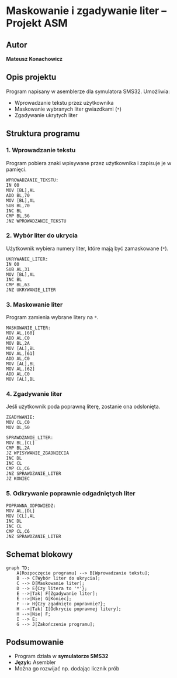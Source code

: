 # Maskowanie i zgadywanie liter – Projekt ASM

## Autor
**Mateusz Konachowicz**

## Opis projektu
Program napisany w asemblerze dla symulatora SMS32. Umożliwia:
- Wprowadzanie tekstu przez użytkownika
- Maskowanie wybranych liter gwiazdkami (`*`)
- Zgadywanie ukrytych liter

## Struktura programu

### 1. Wprowadzanie tekstu
Program pobiera znaki wpisywane przez użytkownika i zapisuje je w pamięci.

```assembly
WPROWADZANIE_TEKSTU:
IN 00
MOV [BL],AL
ADD BL,70
MOV [BL],AL
SUB BL,70
INC BL
CMP BL,56
JNZ WPROWADZANIE_TEKSTU
```

### 2. Wybór liter do ukrycia
Użytkownik wybiera numery liter, które mają być zamaskowane (`*`).

```assembly
UKRYWANIE_LITER:
IN 00
SUB AL,31
MOV [BL],AL
INC BL
CMP BL,63
JNZ UKRYWANIE_LITER
```

### 3. Maskowanie liter
Program zamienia wybrane litery na `*`.

```assembly
MASKOWANIE_LITER:
MOV AL,[60]
ADD AL,C0
MOV BL,2A
MOV [AL],BL
MOV AL,[61]
ADD AL,C0
MOV [AL],BL
MOV AL,[62]
ADD AL,C0
MOV [AL],BL
```

### 4. Zgadywanie liter
Jeśli użytkownik poda poprawną literę, zostanie ona odsłonięta.

```assembly
ZGADYWANIE:
MOV CL,C0
MOV DL,50

SPRAWDZANIE_LITER:
MOV BL,[CL]
CMP BL,2A
JZ WPISYWANIE_ZGADNIECIA
INC DL
INC CL
CMP CL,C6
JNZ SPRAWDZANIE_LITER
JZ KONIEC
```

### 5. Odkrywanie poprawnie odgadniętych liter

```assembly
POPRAWNA_ODPOWIEDZ:
MOV AL,[DL]
MOV [CL],AL
INC DL
INC CL
CMP CL,C6
JNZ SPRAWDZANIE_LITER
```

## Schemat blokowy

```mermaid
graph TD;
    A[Rozpoczęcie programu] --> B[Wprowadzanie tekstu];
    B --> C[Wybór liter do ukrycia];
    C --> D[Maskowanie liter];
    D --> E{Czy litera to '*'};
    E -->|Tak| F[Zgadywanie liter];
    E -->|Nie| G[Koniec];
    F --> H{Czy zgadnięto poprawnie?};
    H -->|Tak| I[Odkrycie poprawnej litery];
    H -->|Nie| F;
    I --> E;
    G --> J[Zakończenie programu];
```

## Podsumowanie
- Program działa w **symulatorze SMS32**
- **Język:** Asembler
- Można go rozwijać np. dodając licznik prób



